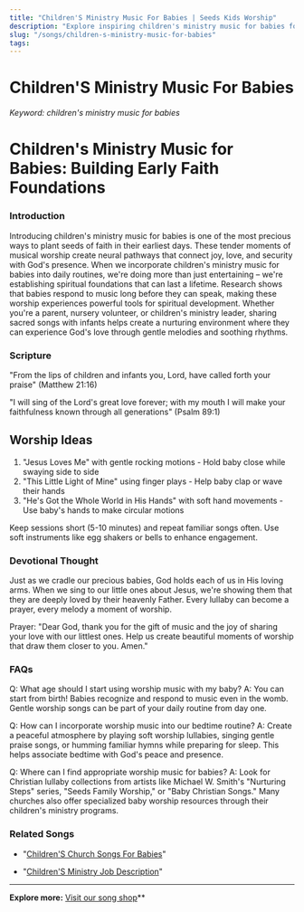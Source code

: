 ```yaml
---
title: "Children'S Ministry Music For Babies | Seeds Kids Worship"
description: "Explore inspiring children's ministry music for babies for children's worship and faith development. Biblical music resources for families and ministry."
slug: "/songs/children-s-ministry-music-for-babies"
tags:
---
```


# Children'S Ministry Music For Babies

_Keyword: children's ministry music for babies_

# Children's Ministry Music for Babies: Building Early Faith Foundations

### Introduction
Introducing children's ministry music for babies is one of the most precious ways to plant seeds of faith in their earliest days. These tender moments of musical worship create neural pathways that connect joy, love, and security with God's presence. When we incorporate children's ministry music for babies into daily routines, we're doing more than just entertaining – we're establishing spiritual foundations that can last a lifetime. Research shows that babies respond to music long before they can speak, making these worship experiences powerful tools for spiritual development. Whether you're a parent, nursery volunteer, or children's ministry leader, sharing sacred songs with infants helps create a nurturing environment where they can experience God's love through gentle melodies and soothing rhythms.

### Scripture
"From the lips of children and infants you, Lord, have called forth your praise" (Matthew 21:16)

"I will sing of the Lord's great love forever; with my mouth I will make your faithfulness known through all generations" (Psalm 89:1)

## Worship Ideas
1. "Jesus Loves Me" with gentle rocking motions - Hold baby close while swaying side to side
2. "This Little Light of Mine" using finger plays - Help baby clap or wave their hands
3. "He's Got the Whole World in His Hands" with soft hand movements - Use baby's hands to make circular motions

Keep sessions short (5-10 minutes) and repeat familiar songs often. Use soft instruments like egg shakers or bells to enhance engagement.

### Devotional Thought
Just as we cradle our precious babies, God holds each of us in His loving arms. When we sing to our little ones about Jesus, we're showing them that they are deeply loved by their heavenly Father. Every lullaby can become a prayer, every melody a moment of worship.

Prayer: "Dear God, thank you for the gift of music and the joy of sharing your love with our littlest ones. Help us create beautiful moments of worship that draw them closer to you. Amen."

### FAQs
Q: What age should I start using worship music with my baby?
A: You can start from birth! Babies recognize and respond to music even in the womb. Gentle worship songs can be part of your daily routine from day one.

Q: How can I incorporate worship music into our bedtime routine?
A: Create a peaceful atmosphere by playing soft worship lullabies, singing gentle praise songs, or humming familiar hymns while preparing for sleep. This helps associate bedtime with God's peace and presence.

Q: Where can I find appropriate worship music for babies?
A: Look for Christian lullaby collections from artists like Michael W. Smith's "Nurturing Steps" series, "Seeds Family Worship," or "Baby Christian Songs." Many churches also offer specialized baby worship resources through their children's ministry programs.

### Related Songs

- "[Children'S Church Songs For Babies](/songs/children-s-church-songs-for-babies/)"

- "[Children'S Ministry Job Description](/songs/children-s-ministry-job-description/)"

---

**Explore more:** [Visit our song shop](https://seedskidsworship.com/shop)**

<!-- Schema Markup -->
<script type="application/ld+json">
{
  "@context": "https://schema.org",
  "@type": "MusicRecording",
  "name": "Children'S Ministry Music For Babies",
  "byArtist": {
    "@type": "MusicGroup",
    "name": "Seeds Kids Worship"
  },
  "isFamilyFriendly": true,
  "url": "https://seedskidsworship.com/songs/children-s-ministry-music-for-babies/"
}
</script>